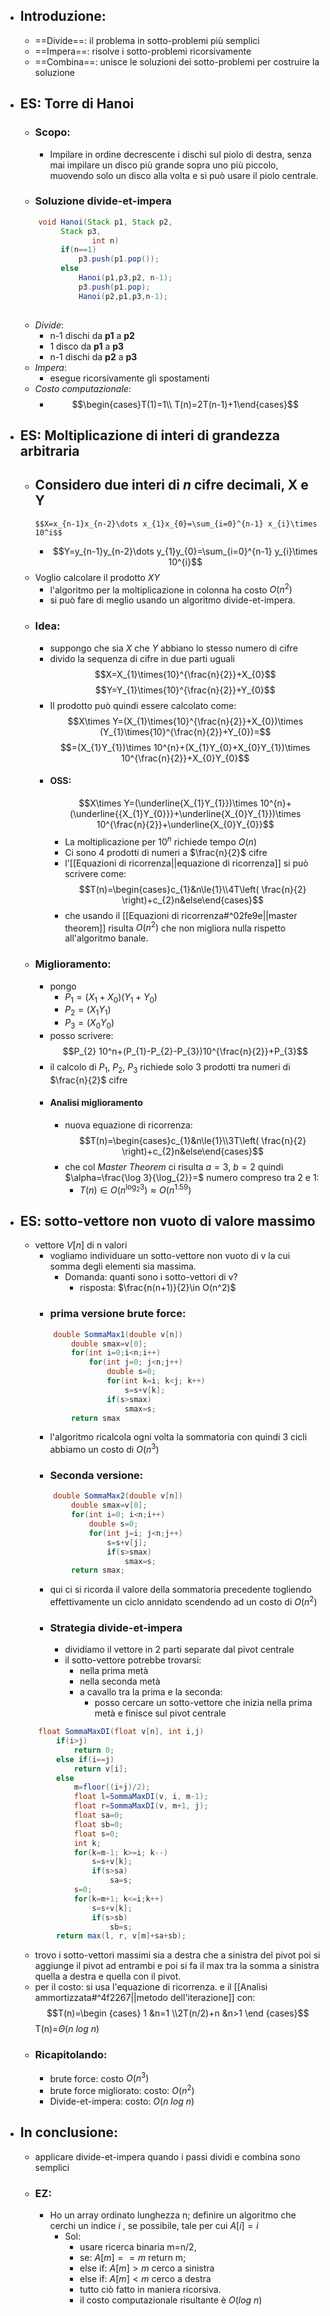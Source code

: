 - ## Introduzione:
	- ==Divide==: il problema in sotto-problemi più semplici
	- ==Impera==: risolve i sotto-problemi ricorsivamente 
	- ==Combina==: unisce le soluzioni dei sotto-problemi per costruire la soluzione 
- ## ES: Torre di Hanoi
	- ### Scopo:
		- Impilare in ordine decrescente i dischi sul piolo di destra, senza mai impilare un disco più grande sopra uno più piccolo, muovendo solo un disco alla volta e si può usare il piolo centrale.
	- ### Soluzione divide-et-impera
	```java
		void Hanoi(Stack p1, Stack p2, 
			 Stack p3,
					int n)
			 if(n==1)
				 p3.push(p1.pop());
			 else
				 Hanoi(p1,p3,p2, n-1);
				 p3.push(p1.pop);
				 Hanoi(p2,p1,p3,n-1);
			
	```
	- _Divide_:
		- n-1 dischi da __p1__ a __p2__
		- 1 disco da __p1__ a __p3__
		- n-1 dischi da __p2__ a __p3__
	- _Impera_:
		- esegue ricorsivamente gli spostamenti
	- _Costo computazionale_:
		- $$\begin{cases}T(1)=1\\ T(n)=2T(n-1)+1\end{cases}$$
- ## ES: Moltiplicazione di interi di grandezza arbitraria
	- Considero due interi di $n$ cifre decimali, __X__ e __Y__
		- 
		  $$X=x_{n-1}x_{n-2}\dots x_{1}x_{0}=\sum_{i=0}^{n-1} x_{i}\times 10^i$$
		- 
		  $$Y=y_{n-1}y_{n-2}\dots y_{1}y_{0}=\sum_{i=0}^{n-1} y_{i}\times 10^{i}$$
	- Voglio calcolare il prodotto $XY$
		- l'algoritmo per la moltiplicazione in colonna ha costo $O(n^{2})$
		- si può fare di meglio usando un algoritmo divide-et-impera.
	- ### Idea:
		- suppongo che sia $X$ che $Y$ abbiano lo stesso numero di cifre 
		- divido la sequenza di cifre in due parti uguali $$X=X_{1}\times{10}^{\frac{n}{2}}+X_{0}$$
		  $$Y=Y_{1}\times{10}^{\frac{n}{2}}+Y_{0}$$
		- Il prodotto può quindi essere calcolato come:$$X\times Y=(X_{1}\times{10}^{\frac{n}{2}}+X_{0})\times (Y_{1}\times{10}^{\frac{n}{2}}+Y_{0})=$$$$=(X_{1}Y_{1})\times 10^{n}+(X_{1}Y_{0}+X_{0}Y_{1})\times 10^{\frac{n}{2}}+X_{0}Y_{0}$$
		- #### OSS: 
		  $$X\times Y=(\underline{X_{1}Y_{1}})\times 10^{n}+(\underline{{X_{1}Y_{0}}}+\underline{X_{0}Y_{1}})\times 10^{\frac{n}{2}}+\underline{X_{0}Y_{0}}$$
			- La moltiplicazione per $10^{n}$ richiede tempo $O(n)$ 
			- Ci sono 4 prodotti di numeri a $\frac{n}{2}$ cifre 
			- l'[[Equazioni di ricorrenza||equazione di ricorrenza]] si può scrivere come:$$T(n)=\begin{cases}c_{1}&n\le{1}\\4T\left( \frac{n}{2} \right)+c_{2}n&else\end{cases}$$
			- che usando il [[Equazioni di ricorrenza#^02fe9e||master theorem]] risulta $O(n^2)$ che non migliora nulla rispetto all'algoritmo banale.
	- ### Miglioramento:
		- pongo
			- $P_{1}=(X_{1}+X_{0})(Y_{1}+Y_{0})$
			- $P_{2}=(X_{1}Y_{1})$
			- $P_{3}=(X_{0}Y_{0})$
		- posso scrivere:$$P_{2} 10^n+(P_{1}-P_{2}-P_{3})10^{\frac{n}{2}}+P_{3}$$
		- il calcolo di $P_{1}$, $P_{2}$, $P_{3}$ richiede solo 3 prodotti tra numeri di $\frac{n}{2}$ cifre 
		- #### Analisi miglioramento
			- nuova equazione di ricorrenza:$$T(n)=\begin{cases}c_{1}&n\le{1}\\3T\left( \frac{n}{2} \right)+c_{2}n&else\end{cases}$$
			- che col _Master Theorem_ ci risulta $a=3$, $b=2$ quindi $\alpha=\frac{\log 3}{\log_{2}}=$ numero compreso tra 2 e 1:
				- $T(n)\in O(n^{\log_{2} 3}) \approx O(n^{1.59})$
- ## ES: sotto-vettore non vuoto di valore massimo
	- vettore $V[n]$ di n valori 
		- vogliamo individuare un sotto-vettore non vuoto di v la cui somma degli elementi sia massima.
			- Domanda: quanti sono i sotto-vettori  di v?
				- risposta: $\frac{n(n+1)}{2}\in O(n^2)$  
		- ### prima versione brute force:
		```java
			double SommaMax1(double v[n])
				double smax=v[0];
				for(int i=0;i<n;i++)
					for(int j=0; j<n;j++)
						double s=0;
						for(int k=i; k<j; k++)
							s=s+v[k]; 
						if(s>smax)
							smax=s;
				return smax
		```
		- l'algoritmo ricalcola ogni volta la sommatoria con quindi 3 cicli abbiamo un costo di $O(n^3)$
		- ### Seconda versione:
		```java
			double SommaMax2(double v[n])
				double smax=v[0];
				for(int i=0; i<n;i++)
					double s=0;
					for(int j=i; j<n;j++)
						s=s+v[j];
						if(s>smax)
							smax=s;
				return smax;
		```
		- qui ci si ricorda il valore della sommatoria precedente togliendo effettivamente un ciclo annidato scendendo ad un costo di $O(n^2)$
		- ### Strategia divide-et-impera
			- dividiamo il vettore in 2 parti separate dal pivot centrale
			- il sotto-vettore potrebbe trovarsi:
				- nella prima metà
				- nella seconda metà
				- a cavallo tra la prima e la seconda:
					- posso cercare un sotto-vettore che inizia nella prima metà e finisce sul pivot centrale 
	```java
		float SommaMaxDI(float v[n], int i,j)
			if(i>j)
				return 0;
			else if(i==j)
				return v[i];
			else
				m=floor((i+j)/2);
				float l=SommaMaxDI(v, i, m-1);
				float r=SommaMaxDI(v, m+1, j);
				float sa=0;
				float sb=0;
				float s=0;
				int k;
				for(k=m-1; k>=i; k--)
					s=s+v[k];
					if(s>sa)
						sa=s;
				s=0;
				for(k=m+1; k<=i;k++)
					s=s+v[k];
					if(s>sb)
						sb=s;
			return max(l, r, v[m]+sa+sb);
	```
	- trovo i sotto-vettori massimi sia a destra che a sinistra del pivot poi si aggiunge il pivot ad entrambi e poi si fa il max tra la somma a sinistra quella a destra e quella con il pivot.
	- per il costo: si usa l'equazione di ricorrenza. e il [[Analisi ammortizzata#^4f2267||metodo dell'iterazione]] con:  $$T(n)=\begin {cases} 1 &n=1 \\2T(n/2)+n  &n>1 \end {cases}$$    T(n)=$\Theta(n\ log\ n)$ 
	- ### Ricapitolando:
		- brute force: costo $O(n^3)$
		- brute force migliorato: costo: $O(n^2)$
		- Divide-et-impera: costo: $O(n\ log\ n)$
- ## In conclusione: 
	- applicare divide-et-impera quando i passi dividi e combina sono semplici 
	- ### EZ:
		- Ho un array ordinato lunghezza n; definire un algoritmo che cerchi un indice _i_ , se possibile, tale per cui $A[i]=i$ 
			- Sol: 
				- usare ricerca binaria m=n/2, 
				- se: $A[m]==m$ return m; 
				- else if: $A[m]>m$ cerco a sinistra 
				- else if: $A[m]<m$ cerco a destra 
				- tutto ciò fatto in maniera ricorsiva.
				- il costo computazionale risultante è $O(log\ n)$ 
